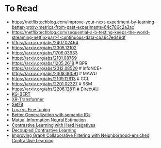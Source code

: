 # To Read

- https://netflixtechblog.com/improve-your-next-experiment-by-learning-better-proxy-metrics-from-past-experiments-64c786c2a3ac
- https://netflixtechblog.com/sequential-a-b-testing-keeps-the-world-streaming-netflix-part-1-continuous-data-cba6c7ed49df
- https://arxiv.org/abs/2407.02464
- https://arxiv.org/abs/2305.12102
- https://arxiv.org/abs/1709.03933
- https://arxiv.org/abs/2101.08769
- https://arxiv.org/abs/1205.2618 # BPR
- https://arxiv.org/abs/2312.08520 # InfoNCE+
- https://arxiv.org/abs/2308.06091 # MAWU
- https://arxiv.org/abs/2109.12613 # CCL
- https://arxiv.org/abs/2201.02327 # SSM
- https://arxiv.org/abs/2206.12811 # DirectAU
- [KG-BERT](https://arxiv.org/abs/1909.03193)
- [XR-Transformer](https://arxiv.org/abs/2110.00685)
- [SetFit](https://arxiv.org/abs/2209.11055)
- [Lora vs Fine tuning](https://arxiv.org/abs/2410.21228)
- [Better Generalization with semantic IDs](https://arxiv.org/abs/2306.08121)
- [Mutual Information Neural Estimation](https://arxiv.org/abs/1801.04062)
- [Contrastive Learning with Hard Negatives](https://arxiv.org/abs/2010.04592)
- [Decoupled Contrastive Learning](https://arxiv.org/abs/2110.06848)
- [Improving Graph Collaborative Filtering with Neighborhood-enriched Contrastive Learning](https://arxiv.org/abs/2202.06200)